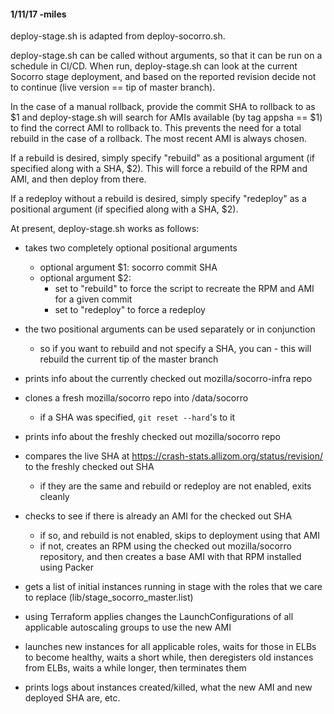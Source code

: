 #### 1/11/17 -miles

deploy-stage.sh is adapted from deploy-socorro.sh.

deploy-stage.sh can be called without arguments, so that it can be run on a schedule in CI/CD. When run, deploy-stage.sh can look at the current Socorro stage deployment, and based on the reported revision decide not to continue (live version == tip of master branch).

In the case of a manual rollback, provide the commit SHA to rollback to as $1 and deploy-stage.sh will search for AMIs available (by tag appsha == $1) to find the correct AMI to rollback to. This prevents the need for a total rebuild in the case of a rollback. The most recent AMI is always chosen.

If a rebuild is desired, simply specify "rebuild" as a positional argument (if specified along with a SHA, $2). This will force a rebuild of the RPM and AMI, and then deploy from there.

If a redeploy without a rebuild is desired, simply specify "redeploy" as a positional argument (if specified along with a SHA, $2).

At present, deploy-stage.sh works as follows:
  - takes two completely optional positional arguments
    - optional argument $1: socorro commit SHA
    - optional argument $2:
      - set to "rebuild" to force the script to recreate the RPM and AMI for a given commit
      - set to "redeploy" to force a redeploy
  - the two positional arguments can be used separately or in conjunction
    - so if you want to rebuild and not specify a SHA, you can - this will rebuild the current tip of the master branch

  - prints info about the currently checked out mozilla/socorro-infra repo
  - clones a fresh mozilla/socorro repo into /data/socorro
    - if a SHA was specified, `git reset --hard`'s to it
  - prints info about the freshly checked out mozilla/socorro repo

  - compares the live SHA at https://crash-stats.allizom.org/status/revision/ to the freshly checked out SHA
    - if they are the same and rebuild or redeploy are not enabled, exits cleanly

  - checks to see if there is already an AMI for the checked out SHA
    - if so, and rebuild is not enabled, skips to deployment using that AMI
    - if not, creates an RPM using the checked out mozilla/socorro repository, and then creates a base AMI with that RPM installed using Packer

  - gets a list of initial instances running in stage with the roles that we care to replace (lib/stage_socorro_master.list)

  - using Terraform applies changes the LaunchConfigurations of all applicable autoscaling groups to use the new AMI

  - launches new instances for all applicable roles, waits for those in ELBs to become healthy, waits a short while, then deregisters old instances from ELBs, waits a while longer, then terminates them

  - prints logs about instances created/killed, what the new AMI and new deployed SHA are, etc.
